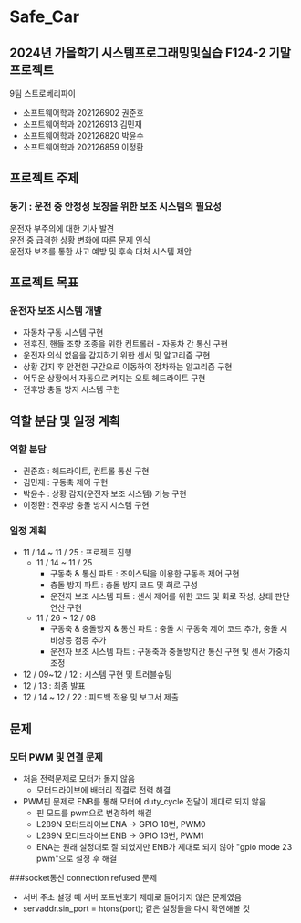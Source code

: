 # Safe_Car
## 2024년 가을학기 시스템프로그래밍및실습 F124-2 기말 프로젝트
9팀 스트로베리파이
- 소프트웨어학과 202126902 권준호
- 소프트웨어학과 202126913 김민재
- 소프트웨어학과 202126820 박윤수
- 소프트웨어학과 202126859 이정환


## 프로젝트 주제
### 동기 : 운전 중 안정성 보장을 위한 보조 시스템의 필요성
운전자 부주의에 대한 기사 발견  
운전 중 급격한 상황 변화에 따른 문제 인식  
운전자 보조를 통한 사고 예방 및 후속 대처 시스템 제안  

## 프로젝트 목표
### 운전자 보조 시스템 개발
- 자동차 구동 시스템 구현
- 전후진, 핸들 조향 조종을 위한 컨트롤러 - 자동차 간 통신 구현
- 운전자 의식 없음을 감지하기 위한 센서 및 알고리즘 구현
- 상황 감지 후 안전한 구간으로 이동하여 정차하는 알고리즘 구현
- 어두운 상황에서 자동으로 켜지는 오토 헤드라이트 구현
- 전후방 충돌 방지 시스템 구현

## 역할 분담 및 일정 계획
### 역할 분담
- 권준호 : 헤드라이트, 컨트롤 통신 구현
- 김민재 : 구동축 제어 구현
- 박윤수 : 상황 감지(운전자 보조 시스템) 기능 구현
- 이정환 : 전후방 충돌 방지 시스템 구현
### 일정 계획
- 11 / 14 ~ 11 / 25 : 프로젝트 진행
  - 11 / 14 ~ 11 / 25
    - 구동축 &  통신 파트 : 조이스틱을 이용한 구동축 제어 구현
    - 충돌 방지 파트 : 충돌 방지 코드 및 회로 구성
    - 운전자 보조 시스템 파트 : 센서 제어를 위한 코드 및 회로 작성, 상태 판단 연산 구현
  - 11 / 26 ~ 12 / 08
    - 구동축 & 충돌방지 & 통신 파트 : 충돌 시 구동축 제어 코드 추가, 충돌 시 비상등 점등 추가
    - 운전자 보조 시스템 파트 :  구동축과 충돌방지간 통신 구현 및 센서 가중치 조정
- 12 / 09~12 / 12 : 시스템 구현 및 트러블슈팅
- 12 / 13 : 최종 발표
- 12 / 14 ~ 12 / 22 : 피드백 적용 및 보고서 제출

## 문제
### 모터 PWM 및 연결 문제
- 처음 전력문제로 모터가 돌지 않음
  - 모터드라이브에 배터리 직결로 전력 해결
- PWM핀 문제로 ENB를 통해 모터에 duty_cycle 전달이 제대로 되지 않음
  - 핀 모드를 pwm으로 변경하여 해결
  - L289N 모터드라이브 ENA -> GPIO 18번, PWM0
  - L289N 모터드라이브 ENB -> GPIO 13번, PWM1
  - ENA는 원래 설정대로 잘 되었지만 ENB가 제대로 되지 않아 "gpio mode 23 pwm"으로 설정 후 해결

 ###socket통신 connection refused 문제
 - 서버 주소 설정 때 서버 포트번호가 제대로 들어가지 않은 문제였음
 - servaddr.sin_port = htons(port); 같은 설정들을 다시 확인해볼 것
